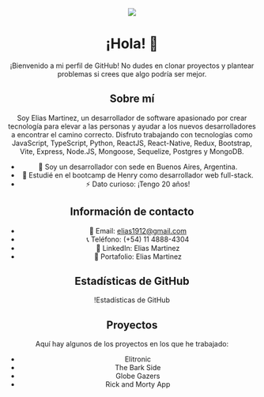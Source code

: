 <div align="center">

<img src="https://thumbs.gfycat.com/TeemingBountifulJuliabutterfly-max-1mb.gif"/>

# ¡Hola! 👋

¡Bienvenido a mi perfil de GitHub! No dudes en clonar proyectos y plantear problemas si crees que algo podría ser mejor.

</div>

<div align="center">

## Sobre mí

Soy Elias Martinez, un desarrollador de software apasionado por crear tecnología para elevar a las personas y ayudar a los nuevos desarrolladores a encontrar el camino correcto. Disfruto trabajando con tecnologías como JavaScript, TypeScript, Python, ReactJS, React-Native, Redux, Bootstrap, Vite, Express, Node.JS, Mongoose, Sequelize, Postgres y MongoDB.

- 🔭 Soy un desarrollador con sede en Buenos Aires, Argentina.
- 🌱 Estudié en el bootcamp de Henry como desarrollador web full-stack.
- ⚡ Dato curioso: ¡Tengo 20 años!

</div>

<div align="center">

## Información de contacto

- 📧 Email: elias1912@gmail.com
- 📞 Teléfono: (+54) 11 4888-4304
- 💼 LinkedIn: Elias Martinez
- 🚀 Portafolio: Elias Martinez

</div>

<div align="center">

## Estadísticas de GitHub

!Estadísticas de GitHub

</div>

<div align="center">

## Proyectos

Aquí hay algunos de los proyectos en los que he trabajado:

- Elitronic
- The Bark Side
- Globe Gazers
- Rick and Morty App

</div>


